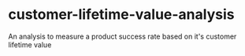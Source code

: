 # customer-lifetime-value-analysis
An analysis to measure a product success rate based on it's customer lifetime value
